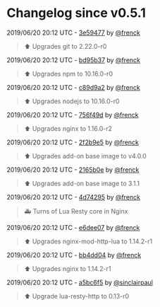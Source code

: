 # Changelog since v0.5.1

2019/06/20 20:12 UTC - [3e59477](https://github.com/hassio-addons/addon-log-viewer/commit/3e5947738f01972ebf6c2f634bbd2f7d3eb4d1db) by [@frenck](https://github.com/frenck)
> :arrow_up: Upgrades git to 2.22.0-r0 

2019/06/20 20:12 UTC - [bd95b37](https://github.com/hassio-addons/addon-log-viewer/commit/bd95b3731c6a63cfb15ae66b7f24326860b3619e) by [@frenck](https://github.com/frenck)
> :arrow_up: Upgrades npm to 10.16.0-r0 

2019/06/20 20:12 UTC - [c89d9a2](https://github.com/hassio-addons/addon-log-viewer/commit/c89d9a24cb35b78e5889b190f4ccf2e921f54c1c) by [@frenck](https://github.com/frenck)
> :arrow_up: Upgrades nodejs to 10.16.0-r0 

2019/06/20 20:12 UTC - [756f49d](https://github.com/hassio-addons/addon-log-viewer/commit/756f49d92d4889e5eb4dc80a1d4a204b526d699b) by [@frenck](https://github.com/frenck)
> :arrow_up: Upgrades nginx to 1.16.0-r2 

2019/06/20 20:12 UTC - [2f2b9e5](https://github.com/hassio-addons/addon-log-viewer/commit/2f2b9e57d32f95cb86e6708bb1549f59d32827e7) by [@frenck](https://github.com/frenck)
> :arrow_up: Upgrades add-on base image to v4.0.0 

2019/06/20 20:12 UTC - [2165b0e](https://github.com/hassio-addons/addon-log-viewer/commit/2165b0e05326cd14b738eb6c23cb73354c9832c5) by [@frenck](https://github.com/frenck)
> :arrow_up: Upgrades add-on base image to 3.1.1 

2019/06/20 20:12 UTC - [4d74295](https://github.com/hassio-addons/addon-log-viewer/commit/4d7429549c8f49e862b27c83ac1884c78d138e7b) by [@frenck](https://github.com/frenck)
> :ambulance: Turns of Lua Resty core in Nginx 

2019/06/20 20:12 UTC - [e6dee07](https://github.com/hassio-addons/addon-log-viewer/commit/e6dee0760c207e39ff9ef6cc097ec6bb1fe07927) by [@frenck](https://github.com/frenck)
> :arrow_up: Upgrades nginx-mod-http-lua to 1.14.2-r1 

2019/06/20 20:12 UTC - [bb4dd04](https://github.com/hassio-addons/addon-log-viewer/commit/bb4dd0411f5d752c903202fdefa33fbfe5031c6d) by [@frenck](https://github.com/frenck)
> :arrow_up: Upgrades nginx to 1.14.2-r1 

2019/06/20 20:12 UTC - [a5bc6f5](https://github.com/hassio-addons/addon-log-viewer/commit/a5bc6f58f40a3e261e96f4728142eb29e5f380e7) by [@sinclairpaul](https://github.com/sinclairpaul)
> :arrow_up:  Upgrade lua-resty-http to 0.13-r0 

